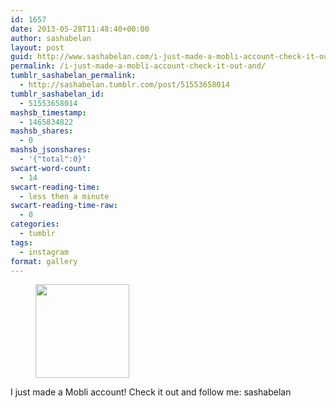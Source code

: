 ```yaml
---
id: 1657
date: 2013-05-28T11:48:40+00:00
author: sashabelan
layout: post
guid: http://www.sashabelan.com/i-just-made-a-mobli-account-check-it-out-and/
permalink: /i-just-made-a-mobli-account-check-it-out-and/
tumblr_sashabelan_permalink:
  - http://sashabelan.tumblr.com/post/51553658014
tumblr_sashabelan_id:
  - 51553658014
mashsb_timestamp:
  - 1465834822
mashsb_shares:
  - 0
mashsb_jsonshares:
  - '{"total":0}'
swcart-word-count:
  - 14
swcart-reading-time:
  - less then a minute
swcart-reading-time-raw:
  - 0
categories:
  - tumblr
tags:
  - instagram
format: gallery
---
```

<div id='gallery-374' class='gallery galleryid-1657 gallery-columns-3 gallery-size-thumbnail'>
  <figure class='gallery-item'> 
  
  <div class='gallery-icon landscape'>
    <a href='http://www.sashabelan.ru/i-just-made-a-mobli-account-check-it-out-and/attachment/1658/'><img width="150" height="150" src="http://www.sashabelan.ru/wp-content/uploads/2013/05/tumblr_mnibh4KfCR1qarj97o1_1280-150x150.jpg" class="attachment-thumbnail size-thumbnail" alt="" srcset="http://www.sashabelan.ru/wp-content/uploads/2013/05/tumblr_mnibh4KfCR1qarj97o1_1280-150x150.jpg 150w, http://www.sashabelan.ru/wp-content/uploads/2013/05/tumblr_mnibh4KfCR1qarj97o1_1280-300x300.jpg 300w, http://www.sashabelan.ru/wp-content/uploads/2013/05/tumblr_mnibh4KfCR1qarj97o1_1280-230x230.jpg 230w, http://www.sashabelan.ru/wp-content/uploads/2013/05/tumblr_mnibh4KfCR1qarj97o1_1280-350x350.jpg 350w, http://www.sashabelan.ru/wp-content/uploads/2013/05/tumblr_mnibh4KfCR1qarj97o1_1280.jpg 612w" sizes="(max-width: 150px) 100vw, 150px" /></a>
  </div></figure>
</div>

I just made a Mobli account! Check it out and follow me: sashabelan